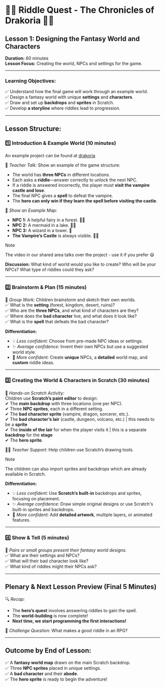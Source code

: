 # 🧛‍♀️ Riddle Quest - The Chronicles of Drakoria 🧛‍♀️

## **Lesson 1: Designing the Fantasy World and Characters**  
**Duration:** 60 minutes  
**Lesson Focus:** Creating the world, NPCs and settings for the game.

---

### **Learning Objectives:**  
✅ Understand how the final game will work through an example world.  
✅ Design a fantasy world with unique **settings** and **characters**.  
✅ Draw and set up **backdrops** and **sprites** in Scratch.  
✅ Develop **a storyline** where riddles lead to progression.  

---

## **Lesson Structure:**

### **1️⃣ Introduction & Example World (10 minutes)**  
An example project can be found at [drakoria](https://scratch.mit.edu/projects/1141239702/)

🎤 *Teacher Talk:* Show an example of the game structure:  
- The world has **three NPCs** in different locations.  
- Each asks a **riddle**—answer correctly to unlock the next NPC.  
- If a riddle is answered incorrectly, the player must **visit the vampire castle and lose**.  
- The final NPC gives a **spell** to defeat the vampire.  
- The **hero can only win if they learn the spell before visiting the castle**.  

👀 *Show an Example Map:*  
- **NPC 1:** A helpful fairy in a forest. 🧚‍♀️  
- **NPC 2:** A mermaid in a lake. 🧜‍♀️  
- **NPC 3:** A wizard in a tower. 🏰 
- **The Vampire’s Castle** is always visible. 🧛‍♀️  

>[!NOTE]
>The video in our shared area talks over the project - use it if you prefer 😃

**Discussion:** What kind of world would you like to create? Who will be your NPCs? What type of riddles could they ask?  

---

### **2️⃣ Brainstorm & Plan (15 minutes)**  
📜 *Group Work:* Children brainstorm and sketch their own worlds.  
✅ What is the **setting** (forest, kingdom, desert, ruins)?  
✅ Who are the **three NPCs**, and what kind of characters are they?  
✅ Where does the **bad character** live, and what does it look like?  
✅ What is the **spell** that defeats the bad character?  

**Differentiation:**  
- 💡 *Less confident:* Choose from pre-made NPC ideas or settings.  
- ✨ *Average confidence:* Invent their own NPCs but use a suggested world style.  
- 🚀 *More confident:* Create **unique** NPCs, a **detailed** world map, and **custom** riddle ideas.  

---

### **3️⃣ Creating the World & Characters in Scratch (30 minutes)**  
🎨 *Hands-on Scratch Activity:*  
Children use **Scratch’s paint editor** to design:  
✔ The **main backdrop** with three locations (one per NPC).  
✔ Three **NPC sprites**, each in a different setting.  
✔ The **bad character sprite** (vampire, dragon, sorcerer, etc.).  
✔ The **bad character’s lair** (castle, dungeon, volcano, etc.) | this needs to be a **sprite**  
✔ The **inside of the lair** for when the player visits it | this is a separate **backdrop** for the **stage**  
✔ The **hero sprite**.  

👨‍🏫 *Teacher Support:* Help children use Scratch’s drawing tools.  

>[!NOTE]
>The children can also import sprites and backdrops which are already available in Scratch.

**Differentiation:**  
- 💡 *Less confident:* Use **Scratch’s built-in** backdrops and sprites, focusing on placement.  
- ✨ *Average confidence:* Draw simple original designs or use Scratch's built-in sprites and backdrops.  
- 🚀 *More confident:* Add **detailed artwork**, multiple layers, or animated features.  

---

### **4️⃣ Show & Tell (5 minutes)**  
📢 *Pairs or small groups present their fantasy world designs.*  
✅ What are their settings and NPCs?  
✅ What will their bad character look like?  
✅ What kind of riddles might their NPCs ask?  

---

## **Plenary & Next Lesson Preview (Final 5 Minutes)**  
🔍 *Recap:*  
- The **hero’s quest** involves answering riddles to gain the spell.  
- The **world-building** is now complete!  
- **Next time, we start programming the first interactions!**  

🎯 *Challenge Question:* What makes a good riddle in an RPG?  

---

## **Outcome by End of Lesson:**  
✅ A **fantasy world map** drawn on the main Scratch backdrop.  
✅ Three **NPC sprites** placed in unique settings.  
✅ A **bad character** and their **abode**.  
✅ The **hero sprite** is ready to begin the adventure!  
